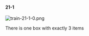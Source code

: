 #### 21-1
![train-21-1-0.png](https://github.com/lil-lab/nlvr/raw/master/nlvr/train/images/8/train-21-1-0.png "train-21-1-0.png")

There is one box with exactly 3 items